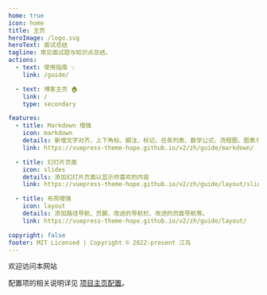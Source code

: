 ```yaml
---
home: true
icon: home
title: 主页
heroImage: /logo.svg
heroText: 面试总结
tagline: 常见面试题与知识点总结。
actions:
  - text: 使用指南 💡
    link: /guide/

  - text: 博客主页 🏠
    link: /
    type: secondary

features:
  - title: Markdown 增强
    icon: markdown
    details: 新增文字对齐、上下角标、脚注、标记、任务列表、数学公式、流程图、图表与幻灯片支持
    link: https://vuepress-theme-hope.github.io/v2/zh/guide/markdown/

  - title: 幻灯片页面
    icon: slides
    details: 添加幻灯片页面以显示你喜欢的内容
    link: https://vuepress-theme-hope.github.io/v2/zh/guide/layout/slides

  - title: 布局增强
    icon: layout
    details: 添加路径导航、页脚、改进的导航栏、改进的页面导航等。
    link: https://vuepress-theme-hope.github.io/v2/zh/guide/layout/

copyright: false
footer: MIT Licensed | Copyright © 2022-present 江鸟
---
```


欢迎访问本网站


配置项的相关说明详见 [项目主页配置](https://vuepress-theme-hope.github.io/v2/zh/guide/layout/home/)。
